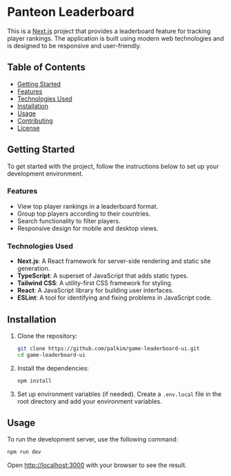 # Panteon Leaderboard

This is a [Next.js](https://nextjs.org) project that provides a leaderboard feature for tracking player rankings. The application is built using modern web technologies and is designed to be responsive and user-friendly.

## Table of Contents

- [Getting Started](#getting-started)
- [Features](#features)
- [Technologies Used](#technologies-used)
- [Installation](#installation)
- [Usage](#usage)
- [Contributing](#contributing)
- [License](#license)

## Getting Started

To get started with the project, follow the instructions below to set up your development environment.

### Features

- View top player rankings in a leaderboard format.
- Group top players according to their countries.
- Search functionality to filter players.
- Responsive design for mobile and desktop views.

### Technologies Used

- **Next.js**: A React framework for server-side rendering and static site generation.
- **TypeScript**: A superset of JavaScript that adds static types.
- **Tailwind CSS**: A utility-first CSS framework for styling.
- **React**: A JavaScript library for building user interfaces.
- **ESLint**: A tool for identifying and fixing problems in JavaScript code.

## Installation

1. Clone the repository:

   ```bash
   git clone https://github.com/palkim/game-leaderboard-ui.git
   cd game-leaderboard-ui
   ```

2. Install the dependencies:

   ```bash
   npm install
   ```

3. Set up environment variables (if needed). Create a `.env.local` file in the root directory and add your environment variables.

## Usage

To run the development server, use the following command:

```bash
npm run dev
```

Open [http://localhost:3000](http://localhost:3000) with your browser to see the result.
